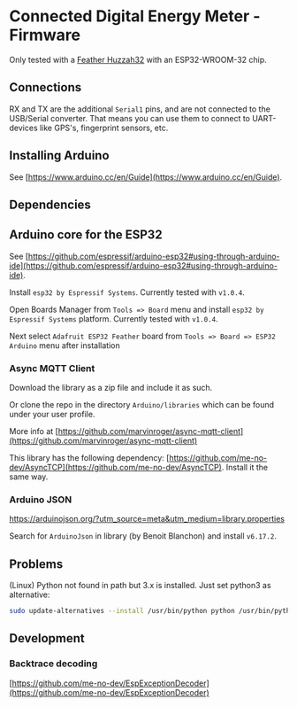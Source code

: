 # Connected Digital Energy Meter - Firmware

Only tested with a [Feather Huzzah32](https://learn.adafruit.com/adafruit-huzzah32-esp32-feather) with an ESP32-WROOM-32 chip.

## Connections

RX and TX are the additional `Serial1` pins, and are not connected to the USB/Serial converter. That means you can use them to connect to UART-devices like GPS's, fingerprint sensors, etc.

## Installing Arduino

See [https://www.arduino.cc/en/Guide](https://www.arduino.cc/en/Guide).

## Dependencies

## Arduino core for the ESP32

See [https://github.com/espressif/arduino-esp32#using-through-arduino-ide](https://github.com/espressif/arduino-esp32#using-through-arduino-ide).

Install `esp32 by Espressif Systems`. Currently tested with `v1.0.4`.

Open Boards Manager from `Tools => Board` menu and install `esp32 by Espressif Systems` platform. Currently tested with `v1.0.4`.

Next select `Adafruit ESP32 Feather` board from `Tools => Board => ESP32 Arduino` menu after installation

### Async MQTT Client

Download the library as a zip file and include it as such.

Or clone the repo in the directory `Arduino/libraries` which can be found under your user profile.

More info at [https://github.com/marvinroger/async-mqtt-client](https://github.com/marvinroger/async-mqtt-client)

This library has the following dependency: [https://github.com/me-no-dev/AsyncTCP](https://github.com/me-no-dev/AsyncTCP). Install it the same way.

### Arduino JSON

https://arduinojson.org/?utm_source=meta&utm_medium=library.properties

Search for `ArduinoJson` in library (by Benoit Blanchon) and install `v6.17.2`.

## Problems

(Linux) Python not found in path but 3.x is installed. Just set python3 as alternative:

```bash
sudo update-alternatives --install /usr/bin/python python /usr/bin/python3.6 1
```

## Development

### Backtrace decoding

[https://github.com/me-no-dev/EspExceptionDecoder](https://github.com/me-no-dev/EspExceptionDecoder)
